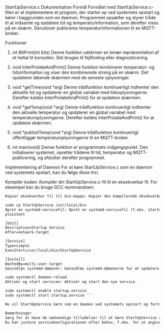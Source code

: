 
StartUpService.c Dokumentation
Formål
Formålet med StartUpService.c-filen er at implementere et program, der starter op ved systemets opstart og kører i baggrunden som en daemon. Programmet opsætter og styrer tråde til at indsamle og opdatere tid og temperaturinformation, som derefter vises på en skærm. Derudover publiceres temperaturinformationen til en MQTT-broker.

Funktioner
1. int BitPrint(int bits)
Denne funktion udskriver en binær repræsentation af et heltal til konsollen. Det bruges til fejlfinding eller diagnosticering.

2. void InterProlateAndPrint()
Denne funktion kombinerer temperatur- og tidsinformation og viser den kombinerede streng på en skærm. Det opdaterer løbende skærmen med de seneste oplysninger.

3. void *getTime(void *arg)
Denne trådfunktion kontinuerligt indhenter den aktuelle tid og opdaterer en global variabel med tidsoplysningerne. Derefter kaldes InterProlateAndPrint() for at opdatere skærmen.

4. void *getTemp(void *arg)
Denne trådfunktion kontinuerligt indhenter den aktuelle temperatur og opdaterer en global variabel med temperaturoplysningerne. Derefter kaldes InterProlateAndPrint() for at opdatere skærmen.

5. void *publishTemp(void *arg)
Denne trådfunktion kontinuerligt offentliggør temperaturoplysningerne til en MQTT-broker.

6. int main(void)
Denne funktion er programmets indgangspunkt. Den initialiserer systemet, opretter trådene til tid, temperatur og MQTT-publicering, og afslutter derefter programmet.

Implementering af Daemon
For at køre StartUpService.c som en daemon ved systemets opstart, kan du følge disse trin:

Kompilér koden: Kompilér din StartUpService.c-fil til en eksekverbar fil. For eksempel kan du bruge GCC-kommandoen:

```gcc StartUpService.c -o StartUpService -lpthread
Kopier eksekverbar fil til bin-mappe: Kopier den kompilerede eksekverbare fil (StartUpService) til /usr/local/bin eller et andet passende sted.

sudo cp StartUpService /usr/local/bin
Opret en systemd-servicefil: Opret en systemd-servicefil (f.eks. startup.service) i /etc/systemd/system/-mappen med følgende indhold:
plaintext

[Unit]
Description=Startup Service
After=network.target

[Service]
Type=simple
ExecStart=/usr/local/bin/StartUpService

[Install]
WantedBy=multi-user.target
Genindlæs systemd-dæmoner: Genindlæs systemd-dæmonerne for at opdatere servicekonfigurationerne.

sudo systemctl daemon-reload
Aktivér og start servicen: Aktivér og start den nye service.

sudo systemctl enable startup.service
sudo systemctl start startup.service ```

Nu vil StartUpService køre som en daemon ved systemets opstart og fortsætte med at køre i baggrunden, indsamle tid og temperaturinformation, opdatere skærmen og offentliggøre temperaturinformation til MQTT-brokeren.

Bemærkninger
Sørg for at have de nødvendige tilladelser til at køre StartUpService som en daemon, og at alle afhængigheder er opfyldt.
Du kan justere servicekonfigurationen efter behov, f.eks. for at angive en anden eksekverbar sti eller tilføje yderligere startparametre.
